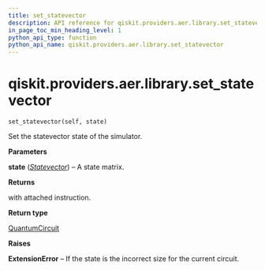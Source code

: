 ```yaml
---
title: set_statevector
description: API reference for qiskit.providers.aer.library.set_statevector
in_page_toc_min_heading_level: 1
python_api_type: function
python_api_name: qiskit.providers.aer.library.set_statevector
---
```


# qiskit.providers.aer.library.set\_statevector

<span id="qiskit.providers.aer.library.set_statevector" />

`set_statevector(self, state)`

Set the statevector state of the simulator.

**Parameters**

**state** ([*Statevector*](qiskit.quantum_info.Statevector "qiskit.quantum_info.Statevector")) – A state matrix.

**Returns**

with attached instruction.

**Return type**

[QuantumCircuit](qiskit.circuit.QuantumCircuit "qiskit.circuit.QuantumCircuit")

**Raises**

**ExtensionError** – If the state is the incorrect size for the current circuit.

